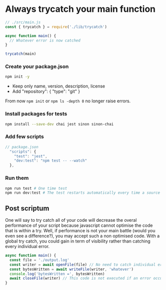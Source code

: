 # Always trycatch your main function

```javascript
// ./src/main.js
const { trycatch } = require('./lib/trycatch')

async function main() {
  // Whatever error is now catched
}

trycatch(main)
```

### Create your package.json

```bash
npm init -y
```

* Keep only name, version, description, license
* Add "repository": { "type": "git" }

From now `npm init` or `npm ls -depth 0` no longer raise errors.

### Install packages for tests

```bash
npm install --save-dev chai jest sinon sinon-chai
```

### Add few scripts

```javascript
// package.json
  "scripts": {
    "test": "jest",
    "dev:test": "npm test -- --watch"
  },
```

### Run them

```bash
npm run test # One time test
npm run dev:test # The test restarts automatically every time a source file is saved
```

## Post scriptum

One will say to try catch all of your code will decrease the overal performance of your script because javascript cannot optimise the code that is within a try.
Well, if performance is not your main battle (would you even see a difference?), you may accept such a non optimised code.
With a global try catch, you could gain in term of visibility rather than catching every individual error.

```javascript
async function main() {
  const file = './output.log'
  const writer = await openFile(file) // No need to catch individual error here
  const bytesWritten = await writeFile(writer, 'whatever')
  console.log('bytesWritten =', bytesWritten)
  await closeFile(writer) // This code is not executed if an error occured in previous async functions
}
```
